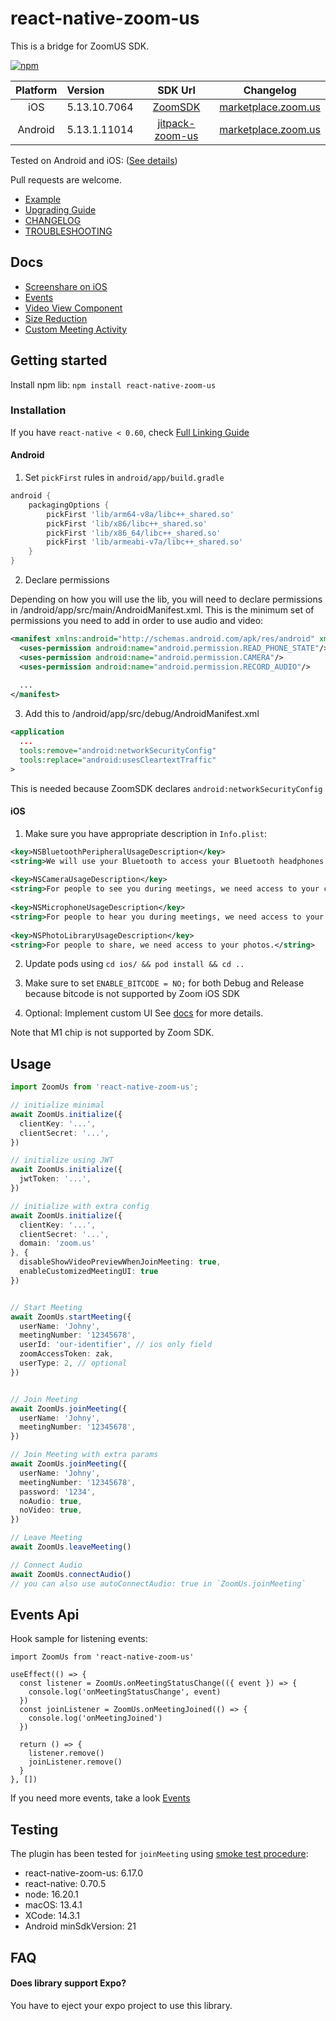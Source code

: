
# react-native-zoom-us

This is a bridge for ZoomUS SDK.

[![npm](https://img.shields.io/npm/v/react-native-zoom-us)](https://www.npmjs.com/package/react-native-zoom-us)

| Platform | Version     | SDK Url                                                                 |                                          Changelog                                          |
|:--------:|:------------| :----------------------------------------------------------------------:|:-------------------------------------------------------------------------------------------:|
|   iOS    | 5.13.10.7064 | [ZoomSDK](https://github.com/zoom-us-community/zoom-sdk-pods)           | [marketplace.zoom.us](https://marketplace.zoom.us/docs/changelog#labels/client-sdk-i-os)    |
| Android  | 5.13.1.11014| [jitpack-zoom-us](https://github.com/zoom-us-community/jitpack-zoom-us) | [marketplace.zoom.us](https://marketplace.zoom.us/docs/changelog#labels/client-sdk-android) |

Tested on Android and iOS: ([See details](https://github.com/mieszko4/react-native-zoom-us#testing))

Pull requests are welcome.

- [Example](https://github.com/mieszko4/react-native-zoom-us-test)
- [Upgrading Guide](./docs/UPGRADING.md)
- [CHANGELOG](./CHANGELOG.md)
- [TROUBLESHOOTING](./docs/TROUBLESHOOTING.md)

## Docs

- [Screenshare on iOS](docs/IOS-SCREENSHARE.md)
- [Events](docs/EVENTS.md)
- [Video View Component](docs/VIDEO-VIEW.md)
- [Size Reduction](docs/SIZE-REDUCTION-TIPS.md)
- [Custom Meeting Activity](docs/CUSTOM-MEETING-ACTIVITY.md)


## Getting started

Install npm lib: `npm install react-native-zoom-us`

### Installation

If you have `react-native < 0.60`, check [Full Linking Guide](docs/LINKING.md)

#### Android

1. Set `pickFirst` rules in `android/app/build.gradle`

```gradle
android {
    packagingOptions {
        pickFirst 'lib/arm64-v8a/libc++_shared.so'
        pickFirst 'lib/x86/libc++_shared.so'
        pickFirst 'lib/x86_64/libc++_shared.so'
        pickFirst 'lib/armeabi-v7a/libc++_shared.so'
    }
}
```

2. Declare permissions

Depending on how you will use the lib, you will need to declare permissions in /android/app/src/main/AndroidManifest.xml.
This is the minimum set of permissions you need to add in order to use audio and video:
```xml
<manifest xmlns:android="http://schemas.android.com/apk/res/android" xmlns:tools="http://schemas.android.com/tools">
  <uses-permission android:name="android.permission.READ_PHONE_STATE"/>
  <uses-permission android:name="android.permission.CAMERA"/>
  <uses-permission android:name="android.permission.RECORD_AUDIO"/>
  
  ...
</manifest>
```

3. Add this to /android/app/src/debug/AndroidManifest.xml
```xml
<application
  ...
  tools:remove="android:networkSecurityConfig"
  tools:replace="android:usesCleartextTraffic"
>
```
This is needed because ZoomSDK declares `android:networkSecurityConfig`


#### iOS
1. Make sure you have appropriate description in `Info.plist`:
```xml
<key>NSBluetoothPeripheralUsageDescription</key>
<string>We will use your Bluetooth to access your Bluetooth headphones.</string>
	
<key>NSCameraUsageDescription</key>
<string>For people to see you during meetings, we need access to your camera.</string>
	
<key>NSMicrophoneUsageDescription</key>
<string>For people to hear you during meetings, we need access to your microphone.</string>
	
<key>NSPhotoLibraryUsageDescription</key>
<string>For people to share, we need access to your photos.</string>
```

2. Update pods using `cd ios/ && pod install && cd ..`

3. Make sure to set `ENABLE_BITCODE = NO;` for both Debug and Release because bitcode is not supported by Zoom iOS SDK

4. Optional: Implement custom UI
See [docs](https://marketplace.zoom.us/docs/sdk/native-sdks/iOS/mastering-zoom-sdk/in-meeting-function/customized-in-meeting-ui/overview) for more details.

Note that M1 chip is not supported by Zoom SDK.
## Usage
```typescript
import ZoomUs from 'react-native-zoom-us';

// initialize minimal
await ZoomUs.initialize({
  clientKey: '...',
  clientSecret: '...',
})

// initialize using JWT
await ZoomUs.initialize({
  jwtToken: '...',
})

// initialize with extra config
await ZoomUs.initialize({
  clientKey: '...',
  clientSecret: '...',
  domain: 'zoom.us'
}, {
  disableShowVideoPreviewWhenJoinMeeting: true,
  enableCustomizedMeetingUI: true
})


// Start Meeting
await ZoomUs.startMeeting({
  userName: 'Johny',
  meetingNumber: '12345678',
  userId: 'our-identifier', // ios only field
  zoomAccessToken: zak,
  userType: 2, // optional
})


// Join Meeting
await ZoomUs.joinMeeting({
  userName: 'Johny',
  meetingNumber: '12345678',
})

// Join Meeting with extra params
await ZoomUs.joinMeeting({
  userName: 'Johny',
  meetingNumber: '12345678',
  password: '1234',
  noAudio: true,
  noVideo: true,
})

// Leave Meeting
await ZoomUs.leaveMeeting()

// Connect Audio
await ZoomUs.connectAudio()
// you can also use autoConnectAudio: true in `ZoomUs.joinMeeting`
```

## Events Api

Hook sample for listening events:
```tsx
import ZoomUs from 'react-native-zoom-us'

useEffect(() => {
  const listener = ZoomUs.onMeetingStatusChange(({ event }) => {
    console.log('onMeetingStatusChange', event)
  })
  const joinListener = ZoomUs.onMeetingJoined(() => {
    console.log('onMeetingJoined')
  })
  
  return () => {
    listener.remove()
    joinListener.remove()
  }
}, [])
```

If you need more events, take a look [Events](./docs/EVENTS.md)


## Testing

The plugin has been tested for `joinMeeting` using [smoke test procedure](https://github.com/mieszko4/react-native-zoom-us-test#smoke-test-procedure):
* react-native-zoom-us: 6.17.0
* react-native: 0.70.5
* node: 16.20.1
* macOS: 13.4.1
* XCode: 14.3.1
* Android minSdkVersion: 21


## FAQ

#### Does library support Expo?
You have to eject your expo project to use this library.
